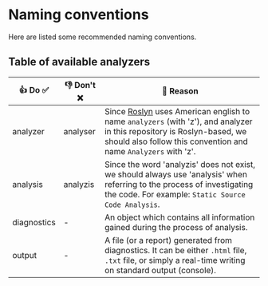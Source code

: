 # Naming conventions
Here are listed some recommended naming conventions.

## Table of available analyzers
| 👍 Do ✅     | 👎 Don't ❌ | 🧠 Reason                                                                                                                                                                                                                                                 |
|-------------|------------|-----------------------------------------------------------------------------------------------------------------------------------------------------------------------------------------------------------------------------------------------------------|
| analyzer    | analyser   | Since [Roslyn](https://github.com/dotnet/roslyn "The .NET Compiler Platform") uses American english to name `analyzers` (with 'z'), and analyzer in this repository is Roslyn-based, we should also follow this convention and name `Analyzers` with 'z'. |
| analysis    | analyzis   | Since the word 'analyzis' does not exist, we should always use 'analysis' when referring to the process of investigating the code. For example: `Static Source Code Analysis`.                                                                            |
| diagnostics | -          | An object which contains all information gained during the process of analysis.                                                                                                                                                                           |
| output      | -          | A file (or a report) generated from diagnostics. It can be either `.html` file, `.txt` file, or simply a real-time writing on standard output (console).                                                                                                  |
